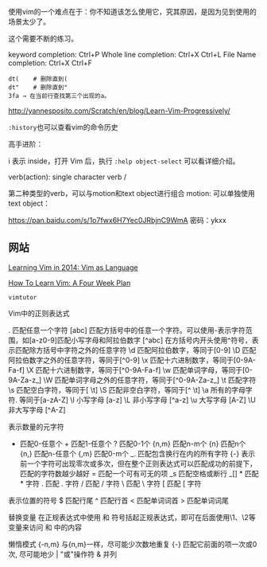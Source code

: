 
使用vim的一个难点在于：你不知道该怎么使用它，究其原因，是因为见到使用的场景太少了。

这个需要不断的练习。


keyword completion: Ctrl+P
Whole line completion: Ctrl+X Ctrl+L
File Name completion: Ctrl+X Ctrl+F

```
dt(    # 删除直到(
dt"    # 删除直到"
3fa → 在当前行查找第三个出现的a。
```

http://yannesposito.com/Scratch/en/blog/Learn-Vim-Progressively/

`:history`也可以查看vim的命令历史

高手进阶：

i 表示 inside，打开 Vim 后，执行 `:help object-select` 可以看详细介绍。

verb(action): single character verb / 

第二种类型的verb，可以与motion和text object进行组合
motion: 可以单独使用
text object： 


https://pan.baidu.com/s/1o7fwx6H7Yec0JRbjnC9WmA 密码：ykxx


## 网站 ##

[Learning Vim in 2014: Vim as Language](https://benmccormick.org/2014/07/02/learning-vim-in-2014-vim-as-language/)

[How To Learn Vim: A Four Week Plan](https://medium.com/actualize-network/how-to-learn-vim-a-four-week-plan-cd8b376a9b85)

```
vimtutor
```

Vim中的正则表达式

. 匹配任意一个字符
[abc] 匹配方括号中的任意一个字符。可以使用-表示字符范围，如[a-z0-9]匹配小写字母和阿拉伯数字
[^abc] 在方括号内开头使用^符号，表示匹配除方括号中字符之外的任意字符
\d 匹配阿拉伯数字，等同于[0-9]
\D 匹配阿拉伯数字之外的任意字符，等同于[^0-9]
\x 匹配十六进制数字，等同于[0-9A-Fa-f]
\X 匹配十六进制数字，等同于[^0-9A-Fa-f]
\w 匹配单词字母，等同于[0-9A-Za-z_]
\W 匹配单词字母之外的任意字符，等同于[^0-9A-Za-z_]
\t 匹配<TAB>字符
\s 匹配空白字符，等同于[ \t]
\S 匹配非空白字符，等同于[^ \t]
\a 所有的字母字符. 等同于[a-zA-Z]
\l 小写字母 [a-z]
\L 非小写字母 [^a-z]
\u 大写字母 [A-Z]
\U 非大写字母 [^A-Z]

表示数量的元字符
* 匹配0-任意个
\+ 匹配1-任意个
\? 匹配0-1个
\{n,m} 匹配n-m个
\{n} 匹配n个
\{n,} 匹配n-任意个
\{,m} 匹配0-m个
\_. 匹配包含换行在内的所有字符
\{-} 表示前一个字符可出现零次或多次，但在整个正则表达式可以匹配成功的前提下，匹配的字符数越少越好
\= 匹配一个可有可无的项
\_s 匹配空格或断行
\_[]
\* 匹配 * 字符
\. 匹配 . 字符
\/ 匹配 / 字符
\\ 匹配 \ 字符
\[ 匹配 [ 字符

表示位置的符号
$ 匹配行尾
^ 匹配行首
\< 匹配单词词首
\> 匹配单词词尾

替换变量
在正规表达式中使用 和 符号括起正规表达式，即可在后面使用\1、\2等变量来访问 和 中的内容

懒惰模式
\{-n,m} 与\{n,m}一样，尽可能少次数地重复
\{-} 匹配它前面的项一次或0次, 尽可能地少
\| "或"操作符
\& 并列




